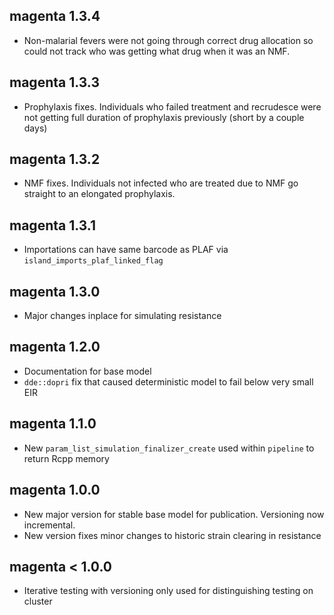 ## magenta 1.3.4

* Non-malarial fevers were not going through correct drug allocation so could not
track who was getting what drug when it was an NMF.

## magenta 1.3.3

* Prophylaxis fixes. Individuals who failed treatment and recrudesce were not getting
full duration of prophylaxis previously (short by a couple days) 

## magenta 1.3.2

* NMF fixes. Individuals not infected who are treated due to NMF go straight to 
an elongated prophylaxis. 

## magenta 1.3.1

* Importations can have same barcode as PLAF via `island_imports_plaf_linked_flag`

## magenta 1.3.0

* Major changes inplace for simulating resistance

## magenta 1.2.0

* Documentation for base model
* `dde::dopri` fix that caused deterministic model to fail below very small EIR

## magenta 1.1.0

* New `param_list_simulation_finalizer_create` used within `pipeline` to return Rcpp memory

## magenta 1.0.0

* New major version for stable base model for publication. Versioning now incremental. 
* New version fixes minor changes to historic strain clearing in resistance

## magenta < 1.0.0

* Iterative testing with versioning only used for distinguishing testing on cluster
